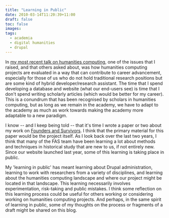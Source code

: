 ```yaml
---
title: "Learning in Public"
date: 2010-03-14T11:20:39+11:00
draft: false
toc: false
images:
tags:
  - academia
  - digital humanities
  - drupal
---
```


In [my most recent talk on humanities computing](http://luv.asn.au/2010/03/02), one of the issues that I raised, and that others asked about, was how humanities computing projects are evaluated in a way that can contribute to career advancement, especially for those of us who do not hold traditional research positions but are some kind of hybrid developer/research assistant. The time that I spend developing a database and website (what our end-users see) is time that I don't spend writing scholarly articles (which would be better for my career). This is a conundrum that has been recognised by scholars in humanities computing, but as long as we remain in the academy, we have to adapt to the academy as much as work towards making the academy more adaptable to a new paradigm.

I know -- and I keep being told -- that it's time I wrote a paper or two about my work on [Founders and Survivors](http://www.foundersandsurvivors.org/). I think that the primary material for this paper would be the project itself. As I look back over the last two years, I think that many of the FAS team have been learning a lot about methods and techniques in historical study that are new to us, if not entirely new. Since our website launched last year, some of this learning is taking place in public.

My 'learning in public' has meant learning about Drupal administration, learning to work with researchers from a variety of disciplines, and learning about the humanities computing landscape and where our project might be located in that landscape. This learning necessarily involves experimentation, risk-taking and public mistakes. I think some reflection on this learning process could be useful for others working or considering working on humanities computing projects. And perhaps, in the same spirit of learning in public, some of my thoughts on the process or fragments of a draft might be shared on this blog.
